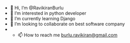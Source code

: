- 👋 Hi, I’m @RavikiranBurlu
- 👀 I’m interested in python developer
- 🌱 I’m currently learning Django
- 💞️ I’m looking to collaborate on best software company
- - 📫 How to reach me burlu.ravikiran@gmail.com

<!---
RavikiranBurlu/RavikiranBurlu is a ✨ special ✨ repository because its `README.md` (this file) appears on your GitHub profile.
You can click the Preview link to take a look at your changes.
--->
